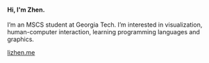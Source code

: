 #### Hi, I'm Zhen.

I’m an MSCS student at Georgia Tech. I’m interested in visualization, human-computer interaction, learning programming languages and graphics.

[lizhen.me](https://lizhen.me)
